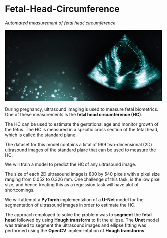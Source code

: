 # Fetal-Head-Circumference
_Automated measurement of fetal head circumference_

![alt text](./images/401db3_826b0e5521f5446c8e5307c8ca949fcd_mv2.png?raw=true)

During pregnancy, ultrasound imaging is used to measure fetal biometrics. One of these measurements is the **fetal head circumference (HC)**.

The HC can be used to estimate the gestational age and monitor growth of the fetus. The HC is measured in a specific cross section of the fetal head, which is called the standard plane.

The dataset for this model contains a total of 999 two-dimensional (2D) ultrasound images of the standard plane that can be used to measure the HC.

We will train a model to predict the HC of any ultrasound image.

The size of each 2D ultrasound image is 800 by 540 pixels with a pixel size ranging from 0.052 to 0.326 mm.
One challenge of this task, is the low pixel size, and hence treating this as a regression task will have alot of shortcomings.

We will attempt a **PyTorch** implementation of a **U-Net** model for the segmentation of ultrasound images in order to estimate the HC.

The approach employed to solve the problem was to **segment** the **fetal head** followed by using **Hough transform** to fit the ellipse. The **Unet** model was trained to segment the ultrasound images and ellipse fitting was performed using the **OpenCV** implementation of **Hough transforms**.
